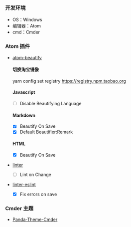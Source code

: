 ### 开发环境

-   OS：Windows
-   编辑器：Atom
-   cmd：Cmder

### Atom 插件

-   [atom-beautify](https://atom.io/packages/atom-beautify)

    #### 切换淘宝镜像

    yarn config set registry https://registry.npm.taobao.org


    #### Javascript

    -   [ ] Disable Beautifying Language

    #### Markdown

    -   [x] Beautify On Save
    -   [x] Default Beautifier:Remark

    #### HTML

    -   [x] Beautify On Save

-   [linter](https://atom.io/packages/linter)
    -   [ ] Lint on Change
-   [linter-eslint](https://atom.io/packages/linter-eslint)
    -   [x] Fix errors on save

### Cmder 主题

-   [Panda-Theme-Cmder](https://github.com/HamidFaraji/Panda-Theme-Cmder)
